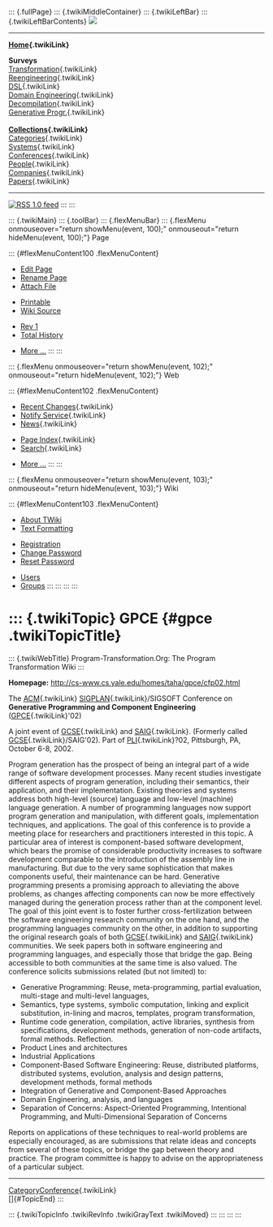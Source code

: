 ::: {.fullPage}
::: {.twikiMiddleContainer}
::: {.twikiLeftBar}
::: {.twikiLeftBarContents}
![](../pub/transformation.gif)

------------------------------------------------------------------------

**[Home](WebHome){.twikiLink}**

**Surveys**\
[Transformation](ProgramTransformation){.twikiLink}\
[Reengineering](ReengineeringWiki){.twikiLink}\
[DSL](DomainSpecificLanguages){.twikiLink}\
[Domain Engineering](DomainEngineering){.twikiLink}\
[Decompilation](DeCompilation){.twikiLink}\
[Generative Progr.](GenerativeProgrammingWiki){.twikiLink}\
\
**[Collections](CategoryCollection){.twikiLink}**\
[Categories](CategoryCategory){.twikiLink}\
[Systems](TransformationSystems){.twikiLink}\
[Conferences](TransformationConferences){.twikiLink}\
[People](TransformationPeople){.twikiLink}\
[Companies](TransformationCompanies){.twikiLink}\
[Papers](CategoryPaper){.twikiLink}

------------------------------------------------------------------------

[![](../pub/rss.gif "RSS 1.0 feed")](WebRss@skin=rss)
:::
:::

::: {.twikiMain}
::: {.toolBar}
::: {.flexMenuBar}
::: {.flexMenu onmouseover="return showMenu(event, 100);" onmouseout="return hideMenu(event, 100);"}
Page

::: {#flexMenuContent100 .flexMenuContent}
-   [Edit
    Page](http://www.program-transformation.org/edit/Transform/GPCE?t=1536826347)
-   [Rename
    Page](http://www.program-transformation.org/rename/Transform/GPCE)
-   [Attach
    File](http://www.program-transformation.org/attach/Transform/GPCE)

<!-- -->

-   [Printable](http://www.program-transformation.org/view/Transform/GPCE?skin=print.pattern)
-   [Wiki
    Source](http://www.program-transformation.org/view/Transform/GPCE?skin=text&raw=on&contenttype=text/plain)

<!-- -->

-   [Rev
    1](http://www.program-transformation.org/view/Transform/GPCE?rev=1.1)
-   [Total
    History](http://www.program-transformation.org/rdiff/Transform/GPCE)

<!-- -->

-   [More
    \...](http://www.program-transformation.org/oops/Transform/GPCE?template=oopsmore&param1=1.1&param2=1.1)
:::
:::

::: {.flexMenu onmouseover="return showMenu(event, 102);" onmouseout="return hideMenu(event, 102);"}
Web

::: {#flexMenuContent102 .flexMenuContent}
-   [Recent Changes](WebChanges){.twikiLink}
-   [Notify Service](WebNotify){.twikiLink}
-   [News](WebNews){.twikiLink}

<!-- -->

-   [Page Index](WebIndex){.twikiLink}
-   [Search](WebSearch){.twikiLink}

<!-- -->

-   [More
    \...](http://www.program-transformation.org/oops/Transform/GPCE?template=oopsmore&param1=1.1&param2=1.1)
:::
:::

::: {.flexMenu onmouseover="return showMenu(event, 103);" onmouseout="return hideMenu(event, 103);"}
Wiki

::: {#flexMenuContent103 .flexMenuContent}
-   [About
    TWiki](http://www.program-transformation.org/view/TWiki/WebHome)
-   [Text
    Formatting](http://www.program-transformation.org/view/TWiki/TextFormattingRules)

<!-- -->

-   [Registration](http://www.program-transformation.org/view/TWiki/TWikiRegistration)
-   [Change
    Password](http://www.program-transformation.org/view/TWiki/ChangePassword)
-   [Reset
    Password](http://www.program-transformation.org/view/TWiki/ResetPassword)

<!-- -->

-   [Users](http://www.program-transformation.org/view/Main/TWikiUsers)
-   [Groups](http://www.program-transformation.org/view/Main/TWikiGroups)
:::
:::
:::
:::

::: {.twikiTopic}
GPCE {#gpce .twikiTopicTitle}
====

::: {.twikiWebTitle}
Program-Transformation.Org: The Program Transformation Wiki
:::

**Homepage:** <http://cs-www.cs.yale.edu/homes/taha/gpce/cfp02.html>

The [ACM](ACM){.twikiLink} [SIGPLAN](SIGPLAN){.twikiLink}/SIGSOFT
Conference on **Generative Programming and Component Engineering**
([GPCE](GPCE){.twikiLink}\'02)

A joint event of [GCSE](GCSE){.twikiLink} and [SAIG](SAIG){.twikiLink}.
(Formerly called [GCSE](GCSE){.twikiLink}/SAIG\'02). Part of
[PLI](PLI){.twikiLink}?02, Pittsburgh, PA, October 6-8, 2002.

Program generation has the prospect of being an integral part of a wide
range of software development processes. Many recent studies investigate
different aspects of program generation, including their semantics,
their application, and their implementation. Existing theories and
systems address both high-level (source) language and low-level
(machine) language generation. A number of programming languages now
support program generation and manipulation, with different goals,
implementation techniques, and applications. The goal of this conference
is to provide a meeting place for researchers and practitioners
interested in this topic. A particular area of interest is
component-based software development, which bears the promise of
considerable productivity increases to software development comparable
to the introduction of the assembly line in manufacturing. But due to
the very same sophistication that makes components useful, their
maintenance can be hard. Generative programming presents a promising
approach to alleviating the above problems, as changes affecting
components can now be more effectively managed during the generation
process rather than at the component level. The goal of this joint event
is to foster further cross-fertilization between the software
engineering research community on the one hand, and the programming
languages community on the other, in addition to supporting the original
research goals of both [GCSE](GCSE){.twikiLink} and
[SAIG](SAIG){.twikiLink} communities. We seek papers both in software
engineering and programming languages, and especially those that bridge
the gap. Being accessible to both communities at the same time is also
valued. The conference solicits submissions related (but not limited)
to:

-   Generative Programming: Reuse, meta-programming, partial evaluation,
    multi-stage and multi-level languages,
-   Semantics, type systems, symbolic computation, linking and explicit
    substitution, in-lining and macros, templates, program
    transformation,
-   Runtime code generation, compilation, active libraries, synthesis
    from specifications, development methods, generation of non-code
    artifacts, formal methods. Reflection.
-   Product Lines and architectures
-   Industrial Applications
-   Component-Based Software Engineering: Reuse, distributed platforms,
    distributed systems, evolution, analysis and design patterns,
    development methods, formal methods
-   Integration of Generative and Component-Based Approaches
-   Domain Engineering, analysis, and languages
-   Separation of Concerns: Aspect-Oriented Programming, Intentional
    Programming, and Multi-Dimensional Separation of Concerns

Reports on applications of these techniques to real-world problems are
especially encouraged, as are submissions that relate ideas and concepts
from several of these topics, or bridge the gap between theory and
practice. The program committee is happy to advise on the
appropriateness of a particular subject.

------------------------------------------------------------------------

[CategoryConference](CategoryConference){.twikiLink}\
[]{#TopicEnd}
:::

::: {.twikiTopicInfo .twikiRevInfo .twikiGrayText .twikiMoved}
:::
:::
:::
:::
